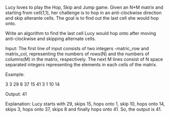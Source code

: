 Lucy loves to play the Hop, Skip and Jump game. Given an N\*M matrix and starting from cell(1,1), her challenge is to hop in an anti-clockwise direction and skip alterante cells. The goal is to find out the last cell she would hop onto.

Write an algorithm to find the last cell Lucy would hop onto after moving anti-clockwise and skipping alternate cells.

Input: The first line of input consists of two integers -matric_row and matrix_col, representing the numbers of rows(N) and the numbers of columns(M) in the matrix, respectively.
The next M lines consist of N space separated integers representing the elements in each cells of the matrix.

Example:

3 3
29 8 37
15 41 3
1 10 14

Output:
41

Explanation:
Lucy starts with 29, skips 15, hops onto 1, skip 10, hops onto 14, skips 3, hops onto 37, skips 8 and finally hops onto 41.
So, the output is 41.

